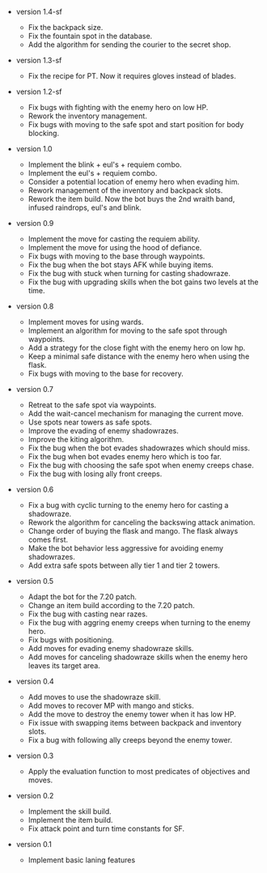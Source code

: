 * version 1.4-sf
  - Fix the backpack size.
  - Fix the fountain spot in the database.
  - Add the algorithm for sending the courier to the secret shop.

* version 1.3-sf
  - Fix the recipe for PT. Now it requires gloves instead of blades.

* version 1.2-sf
  - Fix bugs with fighting with the enemy hero on low HP.
  - Rework the inventory management.
  - Fix bugs with moving to the safe spot and start position for body blocking.

* version 1.0
  - Implement the blink + eul's + requiem combo.
  - Implement the eul's + requiem combo.
  - Consider a potential location of enemy hero when evading him.
  - Rework management of the inventory and backpack slots.
  - Rework the item build. Now the bot buys the 2nd wraith band, infused raindrops, eul's and blink.

* version 0.9
  - Implement the move for casting the requiem ability.
  - Implement the move for using the hood of defiance.
  - Fix bugs with moving to the base through waypoints.
  - Fix the bug when the bot stays AFK while buying items.
  - Fix the bug with stuck when turning for casting shadowraze.
  - Fix the bug with upgrading skills when the bot gains two levels at the time.

* version 0.8
  - Implement moves for using wards.
  - Implement an algorithm for moving to the safe spot through waypoints.
  - Add a strategy for the close fight with the enemy hero on low hp.
  - Keep a minimal safe distance with the enemy hero when using the flask.
  - Fix bugs with moving to the base for recovery.

* version 0.7
  - Retreat to the safe spot via waypoints.
  - Add the wait-cancel mechanism for managing the current move.
  - Use spots near towers as safe spots.
  - Improve the evading of enemy shadowrazes.
  - Improve the kiting algorithm.
  - Fix the bug when the bot evades shadowrazes which should miss.
  - Fix the bug when bot evades enemy hero which is too far.
  - Fix the bug with choosing the safe spot when enemy creeps chase.
  - Fix the bug with losing ally front creeps.

* version 0.6
  - Fix a bug with cyclic turning to the enemy hero for casting a shadowraze.
  - Rework the algorithm for canceling the backswing attack animation.
  - Change order of buying the flask and mango. The flask always comes first.
  - Make the bot behavior less aggressive for avoiding enemy shadowrazes.
  - Add extra safe spots between ally tier 1 and tier 2 towers.

* version 0.5
  - Adapt the bot for the 7.20 patch.
  - Change an item build according to the 7.20 patch.
  - Fix the bug with casting near razes.
  - Fix the bug with aggring enemy creeps when turning to the enemy hero.
  - Fix bugs with positioning.
  - Add moves for evading enemy shadowraze skills.
  - Add moves for canceling shadowraze skills when the enemy hero leaves its target area.

* version 0.4
  - Add moves to use the shadowraze skill.
  - Add moves to recover MP with mango and sticks.
  - Add the move to destroy the enemy tower when it has low HP.
  - Fix issue with swapping items between backpack and inventory slots.
  - Fix a bug with following ally creeps beyond the enemy tower.

* version 0.3
  - Apply the evaluation function to most predicates of objectives and moves.

* version 0.2
  - Implement the skill build.
  - Implement the item build.
  - Fix attack point and turn time constants for SF.

* version 0.1
  - Implement basic laning features
